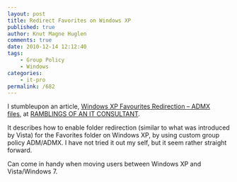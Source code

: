 ```yaml
---
layout: post
title: Redirect Favorites on Windows XP
published: true
author: Knut Magne Huglen
comments: true
date: 2010-12-14 12:12:40
tags:
    - Group Policy
    - Windows
categories:
    - it-pro
permalink: /682
---
```

I stumbleupon an article, [Windows XP Favourites Redirection – ADMX files][1], at [RAMBLINGS OF AN IT CONSULTANT][2].

It describes how to enable folder redirection (similar to what was introduced by Vista) for the Favorites folder on Windows XP, by using custom group policy ADM/ADMX. I have not tried it out my self, but it seem rather straight forward.

Can come in handy when moving users between Windows XP and Vista/Windows 7.

[1]: http://tigermatt.wordpress.com/2010/08/03/windows-xp-favourites-redirection-admx-files/
[2]: http://tigermatt.wordpress.com/